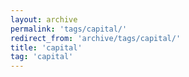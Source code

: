 ```yaml
---
layout: archive
permalink: 'tags/capital/'
redirect_from: 'archive/tags/capital/'
title: 'capital'
tag: 'capital'
---
```

